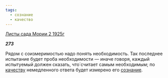```yaml
---
tags:
  - сознание
  - качество
---
```

[Листы сада Мории 2 1925г](https://127.0.0.1:4002/agni/1925)

___273___

Рядом с соизмеримостью надо понять необходимость. Так последнее испытание будет проба необходимости — иначе говоря, каждый испытуемый должен сказать, что́ считает самым необходимым; по [качеству](../../../tags/#качество) немедленного ответа будет измерено его [сознание](../../../tags/#сознание).   

